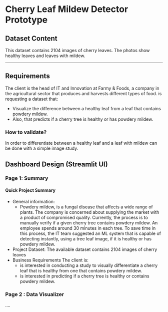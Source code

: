 # Cherry Leaf Mildew Detector Prototype

## Dataset Content
This dataset contains 2104 images of cherry leaves. The photos show healthy leaves and leaves with mildew.
<hr>

## Requirements
The client is the head of IT and Innovation at Farmy & Foods, a company in the agricultural sector that produces and harvests different types of food. is requesting a dataset that:
* Visualize the difference between a healthy leaf from a leaf that contains powdery mildew.
* Also, that predicts if a cherry tree is healthy or has powdery mildew.
### How to validate?
In order to differentiate between a healthy leaf and a leaf with mildew can be done with a simple image study.

## Dashboard Design (Streamlit UI)
### Page 1: Summary
#### Quick Project Summary
* General information:
  * Powdery mildew, is a fungal disease that affects a wide range of plants.
The company is concerned about supplying the market with a product of compromised quality.
Currently, the process is to manually verify if a given cherry tree contains powdery mildew. An employee spends around 30 minutes in each tree. To save time in this process, the IT team suggested an ML system that is capable of detecting instantly, using a tree leaf image, if it is healthy or has powdery mildew.
* Project Dataset:
The available dataset contains 2104 images of cherry leaves
* Business Requirements
The client is:
  * is interested in conducting a study to visually differentiate a cherry leaf that is healthy from one that contains powdery mildew.
  * is interested in predicting if a cherry tree is healthy or contains powdery mildew.
### Page 2 : Data Visualizer
....
